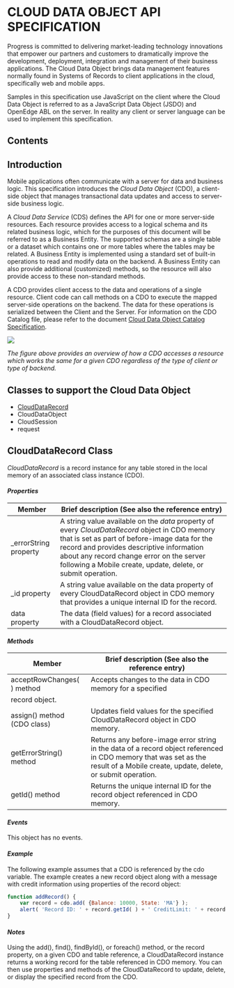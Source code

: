 # CLOUD DATA OBJECT API SPECIFICATION
Progress is committed to delivering market-leading technology innovations that empower our partners and customers to dramatically improve the development, deployment, integration and management of their business applications. The Cloud Data Object brings data management features normally found in Systems of Records to client applications in the cloud, specifically web and mobile apps. 

Samples in this specification use JavaScript on the client where the Cloud Data Object is referred to as a JavaScript Data Object (JSDO) and OpenEdge ABL on the server. In reality any client or server language can be used to implement this specification. 

## Contents
## Introduction
Mobile applications often communicate with a server for data and business logic. This specification introduces the _Cloud Data Object_ (CDO), a client-side object that manages transactional data updates and access to server-side business logic.

A _Cloud Data Service_ (CDS) defines the API for one or more server-side resources. Each resource provides access to a logical schema and its related business logic, which for the purposes of this document will be referred to as a Business Entity. The supported schemas are a single table or a dataset which contains one or more tables where the tables may be related. A Business Entity is implemented using a standard set of built-in operations to read and modify data on the backend. A Business Entity can also provide additional (customized) methods, so the resource will also provide access to these non-standard methods.

A CDO provides client access to the data and operations of a single resource. Client code can call methods on a CDO to execute the mapped server-side operations on the backend. The data for these operations is serialized between the Client and the Server. 
For information on the CDO Catalog file, please refer to the document [Cloud Data Object Catalog Specification](https://github.com/Andrey-I/CloudDataObject_API_WIKI/wiki/Cloud-Data-Object-Catalog-Specification).

![](https://raw.githubusercontent.com/Andrey-I/CloudDataObject_API_WIKI/master/images/img1.png)

_The figure above provides an overview of how a CDO accesses a resource which works the same for a given CDO regardless of the type of client or type of backend._


## Classes to support the Cloud Data Object
* [CloudDataRecord](https://github.com/Andrey-I/CloudDataObject_API_WIKI/wiki/Cloud-Data-Object-API-Specification#clouddatarecord-class)
* CloudDataObject
* CloudSession
* request

## CloudDataRecord Class
_CloudDataRecord_ is a record instance for any table stored in the local memory of an associated class instance (CDO).

#### _Properties_

| Member        | Brief description (See also the reference entry)    | 
|-------------|-------------|
| _errorString property |A string value available on the _data_ property of every _CloudDataRecord_ object in CDO memory that is set as part of before-image data for the record and provides descriptive information about any record change error on the server following a Mobile create, update, delete, or submit operation.|
| _id property |A string value available on the data property of every CloudDataRecord object in CDO memory that provides a unique internal ID for the record.|
| data property |The data (field values) for a record associated with a CloudDataRecord object.|

#### _Methods_
| Member | Brief description (See also the reference entry)| 
|-------------|-------------|
| acceptRowChanges( ) method|Accepts changes to the data in CDO memory for a specified
record object.|
|assign() method (CDO class)|Updates field values for the specified CloudDataRecord object in CDO memory.|
|getErrorString() method |Returns any before-image error string in the data of a record object referenced in CDO memory that was set as the result of a Mobile create, update, delete, or submit operation.|
|getId() method|Returns the unique internal ID for the record object referenced in CDO memory.|

#### _Events_
This object has no events.

#### _Example_

The following example assumes that a CDO is referenced by the cdo variable. The example creates a new record object along with a message with credit information using properties of the record object:

```javascript
function addRecord() {
    var record = cdo.add( {Balance: 10000, State: 'MA'} ); 
    alert( 'Record ID: ' + record.getId( ) + ' CreditLimit: ' + record.data.CreditLimit );
}
```

#### _Notes_
Using the add(), find(), findById(), or foreach() method, or the record property, on a given CDO and table reference, a CloudDataRecord instance returns a working record for the table referenced in CDO memory. You can then use properties and methods of the CloudDataRecord to update, delete, or display the specified record from the CDO.

